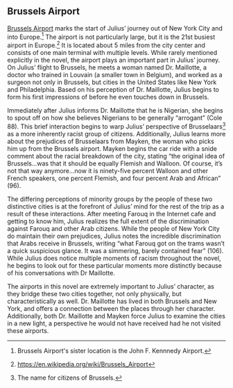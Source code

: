 ## Brussels Airport

[Brussels Airport](https://en.wikipedia.org/wiki/Brussels_Airport) marks the start of Julius’ journey out of New York City and into Europe.[^1] The airport is not particularly large, but it is the 21st busiest airport in Europe.[^2] It is located about 5 miles from the city center and consists of one main terminal with multiple levels. While rarely mentioned explicitly in the novel, the airport plays an important part in Julius’ journey. On Julius’ flight to Brussels, he meets a woman named Dr. Maillotte, a doctor who trained in Louvain (a smaller town in Belgium), and worked as a surgeon not only in Brussels, but cities in the United States like New York and Philadelphia. Based on his perception of Dr. Maillotte, Julius begins to form his first impressions of before he even touches down in Brussels.

Immediately after Julius informs Dr. Maillotte that he is Nigerian, she begins to spout off on how she believes Nigerians to be generally “arrogant” (Cole 88). This brief interaction begins to warp Julius’ perspective of Brusselaars[^3] as a more inherently racist group of citizens. Additionally, Julius learns more about the prejudices of Brusselaars from Mayken, the woman who picks him up from the Brussels airport. Mayken begins the car ride with a snide comment about the racial breakdown of the city, stating “the original idea of Brussels...was that it should be equally Flemish and Walloon. Of course, it’s not that way anymore...now it is ninety-five percent Walloon and other French speakers, one percent Flemish, and four percent Arab and African” (96).

The differing perceptions of minority groups by the people of these two distinctive cities is at the forefront of Julius’ mind for the rest of the trip as a result of these interactions. After meeting Farouq in the Internet cafe and getting to know him, Julius realizes the full extent of the discrimination against Farouq and other Arab citizens. While the people of New York City do maintain their own prejudices, Julius notes the incredible discrimination that Arabs receive in Brussels, writing “what Farouq got on the trams wasn’t a quick suspicious glance. It was a simmering, barely contained fear” (106). While Julius does notice multiple moments of racism throughout the novel, he begins to look out for these particular moments more distinctly because of his conversations with Dr Maillotte.

The airports in this novel are extremely important to Julius’ character, as they bridge these two cities together, not only physically, but characteristically as well. Dr. Maillotte has lived in both Brussels and New York, and offers a connection between the places through her character. Additionally, both Dr. Maillotte and Mayken force Julius to examine the cities in a new light, a perspective he would not have received had he not visited these airports.

[^1]: Brussels Airport's sister location is the John F. Kennnedy Airport.
[^2]: https://en.wikipedia.org/wiki/Brussels_Airport
[^3]: The name for citizens of Brussels.
